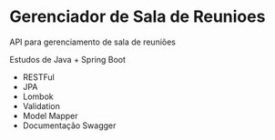 # Gerenciador de Sala de Reunioes
API para gerenciamento de sala de reuniões

Estudos de Java + Spring Boot 

* RESTFul
* JPA
* Lombok
* Validation
* Model Mapper
* Documentação Swagger
